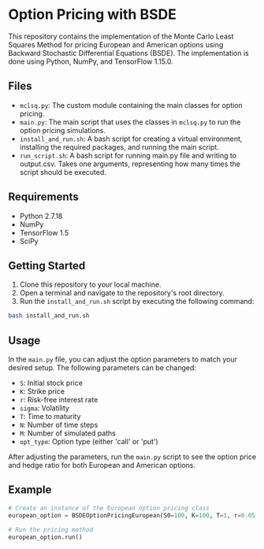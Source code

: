 # Option Pricing with BSDE

This repository contains the implementation of the Monte Carlo Least Squares Method for pricing European and American options using Backward Stochastic Differential Equations (BSDE). The implementation is done using Python, NumPy, and TensorFlow 1.15.0.

## Files

- `mclsq.py`: The custom module containing the main classes for option pricing.
- `main.py`: The main script that uses the classes in `mclsq.py` to run the option pricing simulations.
- `install_and_run.sh`: A bash script for creating a virtual environment, installing the required packages, and running the main script.
- `run_script.sh`: A bash script for running main.py file and writing to output.csv. Takes one arguments, representing how many times the script should be executed.


## Requirements

- Python 2.7.18
- NumPy
- TensorFlow 1.5
- SciPy

## Getting Started

1. Clone this repository to your local machine.
2. Open a terminal and navigate to the repository's root directory.
3. Run the `install_and_run.sh` script by executing the following command:

```bash
bash install_and_run.sh
```
## Usage

In the `main.py` file, you can adjust the option parameters to match your desired setup. The following parameters can be changed:

- `S`: Initial stock price
- `K`: Strike price
- `r`: Risk-free interest rate
- `sigma`: Volatility
- `T`: Time to maturity
- `N`: Number of time steps
- `M`: Number of simulated paths
- `opt_type`: Option type (either 'call' or 'put')

After adjusting the parameters, run the `main.py` script to see the option price and hedge ratio for both European and American options.

## Example

```python
# Create an instance of the European option pricing class
european_option = BSDEOptionPricingEuropean(S0=100, K=100, T=1, r=0.05, sigma=0.2, N=100, M=10000, opt_type='call')

# Run the pricing method
european_option.run()


